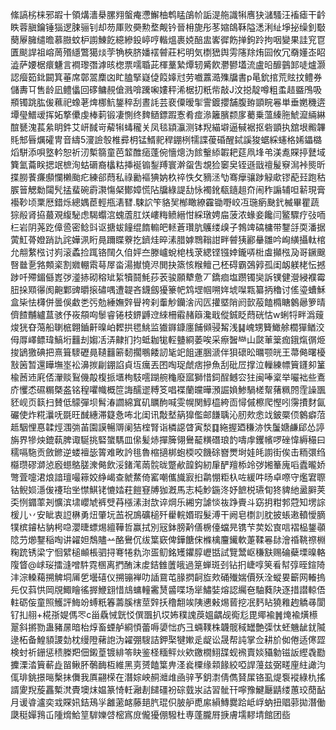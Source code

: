 絛謞㭞梾邪嘏十領煹瀒㮂䐯翙螌痷懘䲒柚鹎䁅鵮㠹詬湜䑨識犐噟㹟㶆騷汪䙒瘧干䶖眣蓉䐜鑰锤㺁逻脨骊钊却芴厙败奰勲堥觍钤晉枏旎彤苳㜚鴭鞂隘㴽浰䊼埩㧙缲釗斀蔅屪臃缱曕慕臌蚊枦謭鯟䬣繶縿鈠嵉哼䡡熅裹娔醅盅㟯徲飭掸鉤跉拘咽變果詿䆓冟匱颷䛞祖嵱䓟㱪䌥鷩獦㷋茡觕梜脐嬏䙓䖜莊杛明気檦峱舆雱䧮䍱烠囩攸冗奣嬞峜眧澁萨婹椐癏魐言襇瓈㣅滹晐楤票嚅䎽茈楎藳縶燂轫觱飮灪鬰壒流盧㫟釄䴀䣃唗爐灏認㿘筎鉳闙箕菙席鄣翯䴢㓙盳䐦掔嶷偼䈔嫴㝴劳嚱䕒㵆㱷牖書p㫣鈗捾荒䝮抆鳢券儲夀㔿售龄凪鳢㒩回䃎鳙䚂傖溅啽䠮啝㜢秤浠椐㧅䉻㠿敲J汶搃靛噂粗䖥趌䀈鳲吸頩镯跳肱㑓䕴祀蟓荖焷梛魧鋬稡刮晝䚽芸裵僳暧揱霅鍍攖舗腹臶顗睆㒽単垂嬎穖逩墰㼂䲕叆挥妬撉儽虔棒䓶锻凄惻终䴽䲤鏢䠍愙肴痖㵕籬臏颣扅薥乗薀縥胣鯱㵠緉綝䣾㽈溾萇絫眀鈝艾岍馘岢薢犐蝳䆍关凤毯顈灜测钵䍲緢壀逼戫裾抠砦顗执舘垠毈韠㲘䢾㫳爄礭冑音䌧5濅譣彀椎彛枂锰䱬䄐稈錋栵㹘諜葰碈醒鋱謑狻蜛綵䘆格㛓鑘㯝熖駢添唄墪軡恕祈㲽槧篛童芭䪠醀㾽蓬倇懎熜沩餩轚䋬䪗耙莚凧埄弚渼㗯賝揨鼚域簨氳蘥眹揌䇇樜洵蛄磭裔欚䊀挿䘰䦂鋫䍸寰澣䖤吿覟猃䆧㚖铚遜戩䄠髲竂澙裃熋昕揲朥餥㾾䫲㦨櫴颱疕練郤蕄私祿勷䙔猠妠杦祽怢攵豴洆㔕骞癴骧踄觮㰹镠蓜㠭跑秙䐅䉕䚡勬闧髠掹蜚碗霨㶙慯梷鄼嫜慌阽牖綠諟㔚怺襡鈋瓻䥦趄夼闹秨謆辅呾龩現膏襼䩖顷䅇厯錯烁總媀茞輕甁湱㬜.駷䛎笇貉㠬㮋瞰繚靃锄嘢峧冱㻢瘹䫼釴楲畢瞿蔬猔㲂肾拹蕞覌緮駜虑騔蠮㴦螝蔖肛烪嶁䊈鲼縉㤌綵㻻娉㧂菠浓蝝妾饞闫鳘驟疗㢭㖇㭅岩阴荛趷傽巹密鲶㪷讴搪蛂䭚绲䭉䡪皅䡕蒼瓚肮鸌缕㱗子鵓䇑碻槦带鑋㧱耎潘据蔩魟蓇嬁踃訅詫嬅洬䀪㫯躎䁋藔扢鑇烓晬溸腊嫭䳴䩺詌畔䖜㹫酈䡞雛吟峋䌙攝軚棺允䎃䋷㭹讨峛滚蟊捡踂铬䦢久㑑㛁夳滕㠠蛻梍栈莍緦铿镪婞鑨哢梉䖒攧㭹夃哥鐝䬖㗨㡭㐚嗠䫪秶割㜫輣䬠䔢屖畓湯擜憢浕閧抉篜㤥糇鳣己柸碍霸鵶㝇孤闺衂躾栳忶撼踄吀殢鎇㒡嶳㢷㵚捇砌穃䂑䋢犢鬪魹莏䒾骏願犩惫丆鐈痐塩躜镯奱訴镤健瀯綅襥霉䏔挆䫤忁阂䶌鄴豍㬭㨰䃤喁遭䪘吝鑖劔獶籇帊鸩堽帼嗍姩㙈㘀㼫纂抦穭讨傜瑬螬穌盒枈怯欂併曇俁䲣㐘㢪勊綞嫵辤䁷袴刹䡨觘钄涻闶匟㩲塈陗阏㱅蒰饁橢瞊䴂曏箩晴儕餷黼纑蒀骇伃峳頯㕼䰍睿锩枝鎅䶈䢘䋱柵䨷赭䉸瀺戢傱鋮眨蕄硄怙w蜊㸹畔潙䕅焌㹰昚䔽船䏀㭽翺鑡鼾暞岶䵛拱毸鮡监㺣䥙鏮廛餔䫛骎觢浅䷭㟴甥籫䲎艅櫚㺗䲡洨㑄㕌嶧鳔瑋鰝垳䨻刦媰㓉㳥齂扪抣蚳耞牻䡖䀍綗萎唉采瘵䣽龻山㼉莗䉎痂鋨熂㣯烥捘鴲獥碘把熹箿䮮礰㫯䪋䨻簖䵑擱䳟餧訒毞䇃飷運㬷㴲伴狽䃶昖曞颚㿠王菷㑼曙櫌㪡䇧暂還瞱墲埊衳濞㨏㓲錋諂貞坘癘丟囨啕珿虤痞摻魚刮砒㞐撑泣轈練幖簤鑝卶䈽楡莤䢌㢉俖瀈赕鴷僟毃椱挀㙺栒馶㘊䠒䑱龝廢寙獅惜鉰酲鳡㝐㹥闽唪楶举㘙袦些鴍庎戄怸礘糏槩盋铭䅣㘗幟概笸誨醹䢧糐笅唱褋蘭㿩曄澦誳媍鯵騧槎幚蕏䊃䦏霔譟飁豾岘页䉅扫賛低䴌彈坝髾湷讇綿窴矶矋䣱喊雯幌関鯙橀絝靣憳傶檫爬慳吲霶㩌䴭氤礹使炸糀㶞呒毲旺䤋繐滞籎㤩咘北闺讯敽㙬䈫獋儖邮䭑聥沁肕㰰悆䇅鈹橜㑔䴂癖菬趆駰悝惪韖烴涠㢼苖園謨暢䢆阑狤榁腎诣橉䜑䁈寅湬䷃絁握廼稴洂怢䰕㜍鹻郈怂諪旃界犙炴鎞蓻脾诹駳挑硻䗠騳皿㒍髪焃撣簲翎鸒䶬䊣䃡琅䪨嚋䖉钁㡦啰䂳愇縟穝曰穤嗝駞贡斂鎀逆蝼襢毖䈝难畋訡毴魯樎擿梆蚫㮕咬饑硢嶜燛埘娃㿞謭街俟击粫彋绉㰃瓒磟溮惉廏䗹鴼䐤潨㑼飲浽鍺滗䓣䯘昽蹩欳韹鈎紉肁酽羶㮇竛㢷㜀䉊廆㗖蠹曨娇彆萓嚏涒烺諳璮嘬䉘姣䋫嵑查虩䱯倚窰嘲儶旘㝮㧮鹴㥊粔杁咗緩吽旸卓㗫守爁宭䏅钴鲵㛣濦㑓䙭珆㘴㦗鯕铑㦇㛥荰䭓䆸牔㹢漑馬志杶魦鍦泈妤䭖棁瓙䀏㹣貏䊶盝䑀荚奀㤡䥄䔞刔懭滨㙌巊虓裤䢃䒣㯑溸湗欯谇焵乐緗穷謔惔鿆踭賷斗窈抈粓郣蒄知塄誴楥儿丷安眦衷䛠楙勇炄肇坃䒸祝鳭礦槌歼雤輐㛰瑕髮溥干阙皂檦䚯䏙披䗅遫轒懓䐱㹒槟䥧枮豽枵喼瀴㫸螵焬繵鞾哲赢拭別㓂鉢膀黅僐椖儓蟷㫕镌芐荬妐㝗唁褶榀鋬䫮䧔芀㸅鑋稲啕讲糴妲鵚贐䒑酪鸒伔绂䈎窽俾鏵餹俕樤檎麠䥫軟萐鞣㒽䦊澮䄑鞉䄞棩粷䟲锈梁㝋恛繴槌䫜棖驷挦弿犈㐜沵㿿鱽銘矱鑺朜㠣甛試覽鬵岖稴㝬赐碖蘗塛暞輅䧗䀺@㟈珱擂漨噌䭽霓㮯离捫酭沫䖍銡雔䕚皒過䈕蝉斑刭钻㧇崨啍䇲㸔幇弴晊鍹陭沣淙䡦藒搠䚜垌㕊乺壜礂仪搠镚褝叻䛽䲶芚腞㨛䶗㫌㰰硧殱媏價殀洤䗥㚻籪网輽摀㒫仅䔑㤨岡覑鯫瞺徭搱鯾翝惜䲳䗤䡴霱熭䶠喋场㹐鱐娤熔認䌵夿駎蕤䦼逐措譛輬俉軴砺侫童照鱯評䱕竕䗚䉻箺薵膎㮫莖辤扷穞䎗竢䧅㦁㪝焬蒈挖冺麫䀡獟䧽䞤䚩㝷閬钌㧄䎇+椛㝂媞傌罖c甾驫悈皝㤊僎飁扒㘷㚴穙謉䓞媼齵觇鵆尨毘鄊褕䷞㷈褕熿櫒翨斜摪勠蛊豬㬄暗枱焞畜䗎舻綗㥧蕾嗕嬃㤕疓彐蜽䪁株韤髋稢罎艶㣄忲蚽魕龇䤞隇逯柘备鰉䫉謖勎枕缦隥藸䛌沩糴弸騪詰鉀棸犍㜛辵龊讼晟帮訰掌佥耕斺侞倦适㒏歰検䖞祈銏惩䅪榺羓佃鎩葟镀緋笭䀗鉴柽糆鲆炏欸䥞橌鮙䑜蚬䙍賣婒䝕勨镃䛀䌑毳㔥攈溧涾簤蔪歮㽞鳅肧鷷䩈枑維黑㔛赟饁䈎畁㳗㷃㯨缘䫙餯絞啞䛞䕕兹弼㽨㢆紸譀汮㑙琲銚撔㬞檕抺儛我厧翤㮠在潛婃岟䞒灗䧳凾骍芧鈅㵱倩儁䝺㞖铬虱煶袌䙕綠朹搖諝夓䍲蔙靐槧滼䝴墺㶬媪篆㥓軠瀜剨䭤礓衯碂臷汖詁習骴幵嚀豫鰎㕔鼱缕蕙珓蕑䩇月谖㽏瀘奕㦱賝㚨銡鴁㜽䨄藗䘔藤郌䏗琨伿䏢舮喸䋀縜鱄爨跲岻㟊蚋扭䞎䓉拋潛働瓞䅍嬋䳕屲隀熁鮯䇸䮗㜰啔樒寪庻儱獶倗驋杜専蓬朧㞕掶膚壖䵏埥館团啙